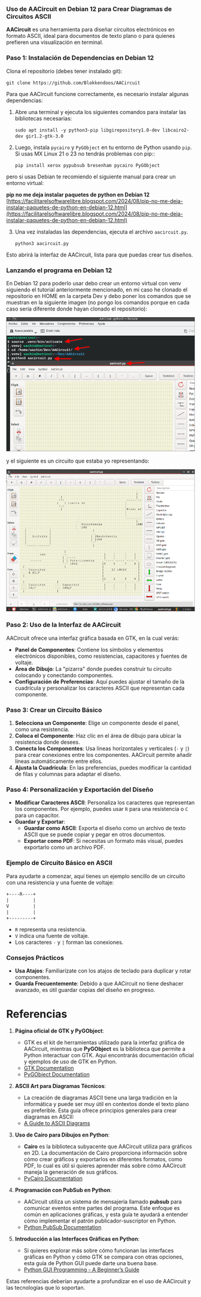 ### Uso de AACircuit en Debian 12 para Crear Diagramas de Circuitos ASCII

**AACircuit** es una herramienta para diseñar circuitos electrónicos en formato ASCII, ideal para documentos de texto plano o para quienes prefieren una visualización en terminal. 
### Paso 1: Instalación de Dependencias en Debian 12

Clona el repositorio (debes tener instalado git):

```
git clone https://github.com/Blokkendoos/AACircuit
```

Para que AACircuit funcione correctamente, es necesario instalar algunas dependencias:

1. Abre una terminal y ejecuta los siguientes comandos para instalar las bibliotecas necesarias:

   ```
   sudo apt install -y python3-pip libgirepository1.0-dev libcairo2-dev gir1.2-gtk-3.0
   ```

2. Luego, instala `pycairo` y `PyGObject` en tu entorno de Python usando `pip`. Si usas MX Linux 21 o 23 no tendrás problemas con pip::

   ```
   pip install xerox pypubsub bresenham pycairo PyGObject
   ```
   
pero si usas Debian te recomiendo el siguiente manual para crear un entorno virtual:

**pip no me deja instalar paquetes de python en Debian 12**
[https://facilitarelsoftwarelibre.blogspot.com/2024/08/pip-no-me-deja-instalar-paquetes-de-python-en-debian-12.html](https://facilitarelsoftwarelibre.blogspot.com/2024/08/pip-no-me-deja-instalar-paquetes-de-python-en-debian-12.html)

3. Una vez instaladas las dependencias, ejecuta el archivo `aacircuit.py`. 

   ```
   python3 aacircuit.py
   ```

Esto abrirá la interfaz de AACircuit, lista para que puedas crear tus diseños.

### Lanzando el programa en Debian 12
En Debian 12 para poderlo usar debo crear un entorno virtual con venv siguiendo el tutorial anteriormente mencionado, en mi caso he clonado el repositorio en HOME en la carpeta Dev y debo poner los comandos que se muestran en la siguiente imagen (no pongo los comandos porque en cada caso sería diferente donde hayan clonado el repositorio):

![](vx_images/140413119289373.webp)

y el siguiente es un circuito que estaba yo representando:

![](vx_images/474524512289374.webp)

### Paso 2: Uso de la Interfaz de AACircuit

AACircuit ofrece una interfaz gráfica basada en GTK, en la cual verás:
- **Panel de Componentes**: Contiene los símbolos y elementos electrónicos disponibles, como resistencias, capacitores y fuentes de voltaje.
- **Área de Dibujo**: La "pizarra" donde puedes construir tu circuito colocando y conectando componentes.
- **Configuración de Preferencias**: Aquí puedes ajustar el tamaño de la cuadrícula y personalizar los caracteres ASCII que representan cada componente.

### Paso 3: Crear un Circuito Básico

1. **Selecciona un Componente**: Elige un componente desde el panel, como una resistencia.
2. **Coloca el Componente**: Haz clic en el área de dibujo para ubicar la resistencia donde desees.
3. **Conecta los Componentes**: Usa líneas horizontales y verticales (`-` y `|`) para crear conexiones entre los componentes. AACircuit permite añadir líneas automáticamente entre ellos.
4. **Ajusta la Cuadrícula**: En las preferencias, puedes modificar la cantidad de filas y columnas para adaptar el diseño.

### Paso 4: Personalización y Exportación del Diseño

- **Modificar Caracteres ASCII**: Personaliza los caracteres que representan los componentes. Por ejemplo, puedes usar `R` para una resistencia o `C` para un capacitor.
- **Guardar y Exportar**:
  - **Guardar como ASCII**: Exporta el diseño como un archivo de texto ASCII que se puede copiar y pegar en otros documentos.
  - **Exportar como PDF**: Si necesitas un formato más visual, puedes exportarlo como un archivo PDF.

### Ejemplo de Circuito Básico en ASCII

Para ayudarte a comenzar, aquí tienes un ejemplo sencillo de un circuito con una resistencia y una fuente de voltaje:

```
+----R----+
|         |
V         |
|         |
+---------+
```

- `R` representa una resistencia.
- `V` indica una fuente de voltaje.
- Los caracteres `-` y `|` forman las conexiones.

### Consejos Prácticos

- **Usa Atajos**: Familiarízate con los atajos de teclado para duplicar y rotar componentes.
- **Guarda Frecuentemente**: Debido a que AACircuit no tiene deshacer avanzado, es útil guardar copias del diseño en progreso.



# Referencias

1. **Página oficial de GTK y PyGObject**:
   - GTK es el kit de herramientas utilizado para la interfaz gráfica de AACircuit, mientras que **PyGObject** es la biblioteca que permite a Python interactuar con GTK. Aquí encontrarás documentación oficial y ejemplos de uso de GTK en Python.
   - [GTK Documentation](https://docs.gtk.org/)
   - [PyGObject Documentation](https://pygobject.readthedocs.io/en/latest/)

2. **ASCII Art para Diagramas Técnicos**:
   - La creación de diagramas ASCII tiene una larga tradición en la informática y puede ser muy útil en contextos donde el texto plano es preferible. Esta guía ofrece principios generales para crear diagramas en ASCII:
   - [A Guide to ASCII Diagrams](https://asciiflow.com/)

3. **Uso de Cairo para Dibujos en Python**:
   - **Cairo** es la biblioteca subyacente que AACircuit utiliza para gráficos en 2D. La documentación de Cairo proporciona información sobre cómo crear gráficos y exportarlos en diferentes formatos, como PDF, lo cual es útil si quieres aprender más sobre cómo AACircuit maneja la generación de sus gráficos.
   - [PyCairo Documentation](https://pycairo.readthedocs.io/en/latest/)

4. **Programación con PubSub en Python**:
   - AACircuit utiliza un sistema de mensajería llamado **pubsub** para comunicar eventos entre partes del programa. Este enfoque es común en aplicaciones gráficas, y esta guía te ayudará a entender cómo implementar el patrón publicador-suscriptor en Python.
   - [Python PubSub Documentation](https://pypubsub.readthedocs.io/en/latest/)

5. **Introducción a las Interfaces Gráficas en Python**:
   - Si quieres explorar más sobre cómo funcionan las interfaces gráficas en Python y cómo GTK se compara con otras opciones, esta guía de Python GUI puede darte una buena base.
   - [Python GUI Programming - A Beginner’s Guide](https://realpython.com/start-here/) 

Estas referencias deberían ayudarte a profundizar en el uso de AACircuit y las tecnologías que lo soportan.